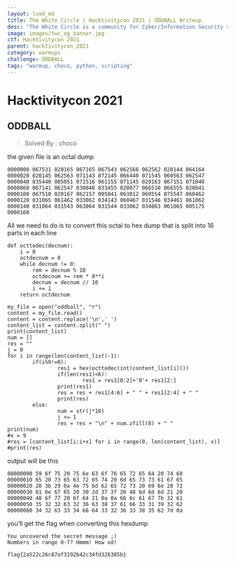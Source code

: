 ```yaml
---
layout: load_md
title: The White Circle | Hacktivitycon 2021 | ODDBALL Writeup
desc: "The White Circle is a community for Cyber/Information Security students, enthusiasts and professionals. You can discuss anything related to Security, share your knowledge with others, get help when you need it and proceed further in your journey with amazing people from all over the world."
image: images/twc_og_banner.jpg
ctf: Hacktivitycon 2021
parent: hacktivitycon_2021
category: warmups
challenge: ODDBALL
tags: "warmup, choco, python, scripting"
---
```


<h1 class="heading card-title white-text">Hacktivitycon 2021</h1>



## ODDBALL
> Solved By : choco

the given file is an octal dump


    0000000 067531 020165 067165 067543 062566 062562 020144 064164
    0000020 020145 062563 071143 072145 066440 071545 060563 062547
    0000040 035440 005051 072516 061155 071145 020163 067151 071040
    0000060 067141 062547 030040 033455 020077 066510 066555 020041
    0000100 067510 020167 062157 005041 063012 060554 075547 060462
    0000120 031065 061462 033062 034143 060467 031546 034461 061062
    0000140 031064 031543 063064 031544 033062 034063 061065 005175
    0000160

All we need to do is to convert this octal to hex dump that is split into 16 parts in each line


    def octtodec(decnum):
        i = 0
        octdecnum = 0
        while decnum != 0:
            rem = decnum % 10
            octdecnum += rem * 8**i 
            decnum = decnum // 10
            i += 1
        return octdecnum
    
    my_file = open("oddball", "r")
    content = my_file.read()
    content = content.replace('\n',' ')
    content_list = content.split(" ")
    print(content_list)
    num = []
    res = ""
    j = 0
    for i in range(len(content_list)-1):
            if(i%9!=0):
                    res1 = hex(octtodec(int(content_list[i])))
                    if(len(res1)<6):
                            res1 = res1[0:2]+'0'+ res1[2:]
                    print(res1)
                    res = res + res1[4:6] + " " + res1[2:4] + " "
                    print(res)
            else:
                    num = str(j*10)
                    j += 1        
                    res = res + "\n" + num.zfill(8) + " "
    print(num)
    #x = 9
    #res = [content_list[i:i+x] for i in range(0, len(content_list), x)]
    #print(res)

output will be this


    00000000 59 6f 75 20 75 6e 63 6f 76 65 72 65 64 20 74 68 
    00000010 65 20 73 65 63 72 65 74 20 6d 65 73 73 61 67 65 
    00000020 20 3b 29 0a 4e 75 6d 62 65 72 73 20 69 6e 20 72 
    00000030 61 6e 67 65 20 30 2d 37 3f 20 48 6d 6d 6d 21 20 
    00000040 48 6f 77 20 6f 64 21 0a 0a 66 6c 61 67 7b 32 61 
    00000050 35 32 32 63 32 36 63 38 37 61 66 33 31 39 32 62 
    00000060 34 32 63 33 34 66 64 33 32 36 33 38 35 62 7d 0a 

you’ll get the flag when converting this hexdump


    You uncovered the secret message ;)
    Numbers in range 0-7? Hmmm! How od!
    
    flag{2a522c26c87af3192b42c34fd326385b}

